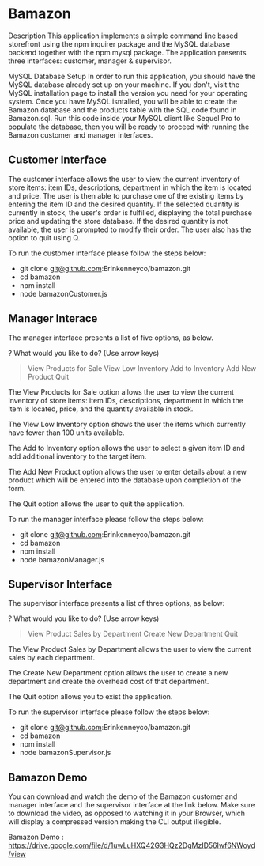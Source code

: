 # Bamazon
Description
This application implements a simple command line based storefront using the npm inquirer package and the MySQL database backend together with the npm mysql package. The application presents three interfaces: customer, manager & supervisor.

MySQL Database Setup
In order to run this application, you should have the MySQL database already set up on your machine. If you don't, visit the MySQL installation page to install the version you need for your operating system. Once you have MySQL isntalled, you will be able to create the Bamazon database and the products table with the SQL code found in Bamazon.sql. Run this code inside your MySQL client like Sequel Pro to populate the database, then you will be ready to proceed with running the Bamazon customer and manager interfaces.

## Customer Interface
The customer interface allows the user to view the current inventory of store items: item IDs, descriptions, department in which the item is located and price. The user is then able to purchase one of the existing items by entering the item ID and the desired quantity. If the selected quantity is currently in stock, the user's order is fulfilled, displaying the total purchase price and updating the store database. If the desired quantity is not available, the user is prompted to modify their order. The user also has the option to quit using Q.

To run the customer interface please follow the steps below:

* git clone git@github.com:Erinkenneyco/bamazon.git
* cd bamazon
* npm install
* node bamazonCustomer.js


## Manager Interace
The manager interface presents a list of five options, as below.

? What would you like to do? (Use arrow keys)
> View Products for Sale
  View Low Inventory
  Add to Inventory
  Add New Product
  Quit
  
The View Products for Sale option allows the user to view the current inventory of store items: item IDs, descriptions, department in which the item is located, price, and the quantity available in stock.

The View Low Inventory option shows the user the items which currently have fewer than 100 units available.

The Add to Inventory option allows the user to select a given item ID and add additional inventory to the target item.

The Add New Product option allows the user to enter details about a new product which will be entered into the database upon completion of the form.

The Quit option allows the user to quit the application. 

To run the manager interface please follow the steps below:

* git clone git@github.com:Erinkenneyco/bamazon.git
* cd bamazon
* npm install
* node bamazonManager.js

## Supervisor Interface
The supervisor interface presents a list of three options, as below:

? What would you like to do? (Use arrow keys)
> View Product Sales by Department
  Create New Department
  Quit
  
The View Product Sales by Department allows the user to view the current sales by each department.

The Create New Department option allows the user to create a new department and create the overhead cost of that department. 

The Quit option allows you to exist the application. 

To run the supervisor interface please follow the steps below:

* git clone git@github.com:Erinkenneyco/bamazon.git
* cd bamazon
* npm install
* node bamazonSupervisor.js


## Bamazon Demo
You can download and watch the demo of the Bamazon customer and manager interface and the supervisor interface at the link below. Make sure to download the video, as opposed to watching it in your Browser, which will display a compressed version making the CLI output illegible.

Bamazon Demo : https://drive.google.com/file/d/1uwLuHXQ42G3HQz2DgMzID56Iwf6NWoyd/view